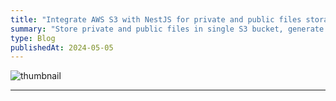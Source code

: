 ```yaml
---
title: "Integrate AWS S3 with NestJS for private and public files storage"
summary: "Store private and public files in single S3 bucket, generate pre-signed URLs for private files using NestJS and AWS SDK v3. Also, perform CRUD operations on S3 objects using NestJS."
type: Blog
publishedAt: 2024-05-05
---
```


<Image
  src="/_static/blogs/aws-s3-nestjs/thumbnail.png"
  width={1280}
  height={720}
  alt="thumbnail"
/>

---
